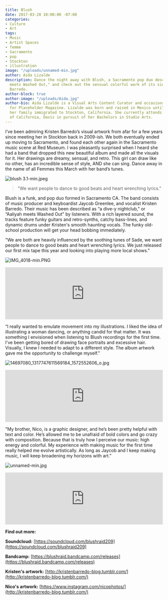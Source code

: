 ```yaml
---
title: Blush
date: 2017-03-20 10:00:00 -07:00
categories:
- Culture
- Art
tags:
- Music
- Artist Spaces
- femme
- Sacramento
- pop
- Stockton
- illustration
image: "/uploads/unnamed-min.jpg"
author: Aida Lizalde
description: Dance the night away with Blush, a Sacramento pop duo described as "Aaliyah
  meets Washed Out," and check out the sensual colorful work of its singer, Kristen
  Barredo.
author-block: true
author-image: "/uploads/Aida.jpg"
author-bio: Aida Lizalde is a Visual Arts Content Curator and occasional contributor
  for Placeholder Magazine. Lizalde was born and raised in Mexico until age 15, when
  her family immigrated to Stockton, California. She currently attends the University
  of California, Davis in pursuit of her Bachelors in Studio Arts.
---
```


I’ve been admiring Kristen Barredo’s visual artwork from afar for a few years since meeting her in Stockton back in 2009-ish. We both eventually ended up moving to Sacramento, and found each other again in the Sacramento music scene at Red Museum. I was pleasantly surprised when I heard she had a band that dropped this new beautiful album and made all the visuals for it. Her drawings are dreamy, sensual, and retro. This girl can draw like no other, has an incredible sense of style, AND she can sing. Dance away in the name of all Femmes this March with her band’s tunes.    

![blush 3.1-min.jpeg](/uploads/blush%203.1-min.jpeg)

>"We want people to dance to good beats and heart wrenching lyrics."

Blush is a funk, and pop duo formed in Sacramento CA. The band consists of music producer and keyboardist Jaycob Greenlee, and vocalist Kristen Barredo. Their music has been described as “a dive-y nightclub," or “Aaliyah meets Washed Out" by listeners. With a rich layered sound, the tracks feature funky guitars and retro-synths, catchy bass-lines, and dynamic drums under Kristen's smooth haunting vocals. The funky old-school production will get your head bobbing immediately. 

"We are both are heavily influenced by the soothing tunes of Sade, we want people to dance to good beats and heart wrenching lyrics. We just released our first mix tape this year and looking into playing more local shows."

![IMG_4018-min.PNG](/uploads/IMG_4018-min.PNG)

<iframe width="100%" height="166" scrolling="no" frameborder="no" src="https://w.soundcloud.com/player/?url=https%3A//api.soundcloud.com/tracks/305014707&amp;color=ff5500&amp;auto_play=false&amp;hide_related=false&amp;show_comments=true&amp;show_user=true&amp;show_reposts=false"></iframe>

“I really wanted to emulate movement into my illustrations. I liked the idea of illustrating a woman dancing, or anything candid for that matter. It was something I envisioned when listening to Blush recordings for the first time. I've been getting bored of drawing face portraits and excessive hair. Visually, I knew I needed to adapt to a different style. The album artwork gave me the opportunity to challenge myself."

![14697080_1317747611569184_1572552606_o.jpg](/uploads/14697080_1317747611569184_1572552606_o.jpg)

<iframe width="100%" height="166" scrolling="no" frameborder="no" src="https://w.soundcloud.com/player/?url=https%3A//api.soundcloud.com/tracks/305014293&amp;color=ff5500&amp;auto_play=false&amp;hide_related=false&amp;show_comments=true&amp;show_user=true&amp;show_reposts=false"></iframe>

"My brother, Nico, is a graphic designer, and he’s been pretty helpful with text and color. He’s allowed me to be unafraid of bold colors and go crazy with composition. Because  that is truly how I perceive our music: high energy and colorful. My experience with making music for the first time really helped me evolve artistically. As long as Jaycob and I keep making music, I will keep broadening my horizons with art.”

![unnamed-min.jpg](/uploads/unnamed-min.jpg)
 
<iframe width="100%" height="166" scrolling="no" frameborder="no" src="https://w.soundcloud.com/player/?url=https%3A//api.soundcloud.com/tracks/305014880&amp;color=ff5500&amp;auto_play=false&amp;hide_related=false&amp;show_comments=true&amp;show_user=true&amp;show_reposts=false"></iframe>

**Find out more:**

**Soundcloud:** [https://soundcloud.com/blushraid209](https://soundcloud.com/blushraid209)

**Bandcamp:** [https://blushraid.bandcamp.com/releases](https://blushraid.bandcamp.com/releases)

**Kristen's artwork:** [http://kristenbarredo-blog.tumblr.com/](http://kristenbarredo-blog.tumblr.com/)

**Nico's artwork:** [https://www.instagram.com/nicophotos/](http://kristenbarredo-blog.tumblr.com/)